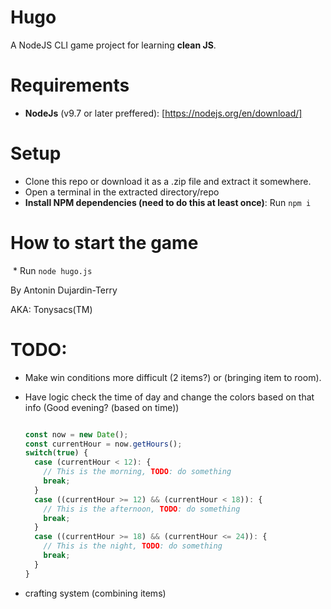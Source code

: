 # Hugo

A NodeJS CLI game project for learning **clean JS**.

# Requirements

 * **NodeJs** (v9.7 or later preffered): [https://nodejs.org/en/download/]

# Setup

  * Clone this repo or download it as a .zip file and extract it somewhere.
  * Open a terminal in the extracted directory/repo
  * **Install NPM dependencies (need to do this at least once)**: Run `npm i`

# How to start the game


  * Run `node hugo.js`


By Antonin Dujardin-Terry

AKA: Tonysacs(TM)

# TODO:
  * Make win conditions more difficult (2 items?) or (bringing item to room).
  * Have logic check the time of day and change the colors based on that info (Good evening? (based on time))
      ```js

      const now = new Date();
      const currentHour = now.getHours();
      switch(true) {
        case (currentHour < 12): {
          // This is the morning, TODO: do something
          break;
        }
        case ((currentHour >= 12) && (currentHour < 18)): {
          // This is the afternoon, TODO: do something
          break;
        }
        case ((currentHour >= 18) && (currentHour <= 24)): {
          // This is the night, TODO: do something
          break;
        }
      }

      ```

  * crafting system (combining items)
